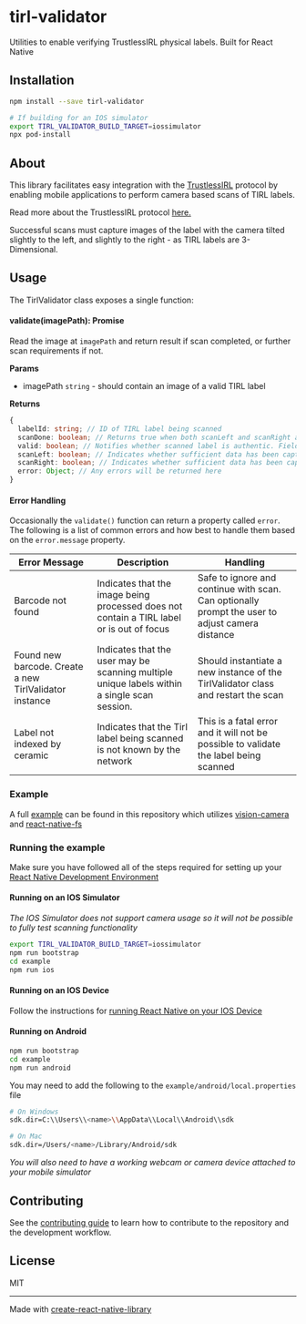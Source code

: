 # tirl-validator

Utilities to enable verifying TrustlessIRL physical labels. Built for React Native

## Installation

```sh
npm install --save tirl-validator

# If building for an IOS simulator
export TIRL_VALIDATOR_BUILD_TARGET=iossimulator
npx pod-install
```

## About

This library facilitates easy integration with the [TrustlessIRL](https://tirl.xyz) protocol by enabling mobile applications to perform camera based scans of TIRL labels.

Read more about the TrustlessIRL protocol [here.](https://docs.tirl.xyz)

Successful scans must capture images of the label with the camera tilted slightly to the left, and slightly to the right - as TIRL labels are 3-Dimensional.

## Usage

The TirlValidator class exposes a single function:

#### validate(imagePath): Promise<scanResult>

Read the image at `imagePath` and return result if scan completed, or further scan requirements if not.

**Params**

- imagePath `string` - should contain an image of a valid TIRL label

**Returns**

```ts
{
  labelId: string; // ID of TIRL label being scanned
  scanDone: boolean; // Returns true when both scanLeft and scanRight are true. Indicates scanning has completed.
  valid: boolean; // Notifies whether scanned label is authentic. Field is set only when scanDone === true
  scanLeft: boolean; // Indicates whether sufficient data has been captured with the camera tilted left.
  scanRight: boolean; // Indicates whether sufficient data has been captured with the camera tilted right.
  error: Object; // Any errors will be returned here
}
```

#### Error Handling

Occasionally the `validate()` function can return a property called `error`. The following is a list of common errors and how best to handle them based on the `error.message` property.

| Error Message                                          | Description                                                                                  | Handling                                                                                        |
| ------------------------------------------------------ | -------------------------------------------------------------------------------------------- | ----------------------------------------------------------------------------------------------- |
| Barcode not found                                      | Indicates that the image being processed does not contain a TIRL label or is out of focus    | Safe to ignore and continue with scan. Can optionally prompt the user to adjust camera distance |
| Found new barcode. Create a new TirlValidator instance | Indicates that the user may be scanning multiple unique labels within a single scan session. | Should instantiate a new instance of the TirlValidator class and restart the scan               |
| Label not indexed by ceramic                           | Indicates that the Tirl label being scanned is not known by the network                      | This is a fatal error and it will not be possible to validate the label being scanned           |

### Example

A full [example](https://github.com/ZKLadder/tirl-validator/blob/main/example/src/App.tsx) can be found in this repository which utilizes [vision-camera](https://github.com/mrousavy/react-native-vision-camera) and [react-native-fs](https://github.com/itinance/react-native-fs)

### Running the example

Make sure you have followed all of the steps required for setting up your [React Native Development Environment](https://reactnative.dev/docs/environment-setup)

#### Running on an IOS Simulator

_The IOS Simulator does not support camera usage so it will not be possible to fully test scanning functionality_

```sh
export TIRL_VALIDATOR_BUILD_TARGET=iossimulator
npm run bootstrap
cd example
npm run ios
```

#### Running on an IOS Device

Follow the instructions for [running React Native on your IOS Device](https://reactnative.dev/docs/running-on-device)

#### Running on Android

```sh
npm run bootstrap
cd example
npm run android
```

You may need to add the following to the `example/android/local.properties` file

```sh
# On Windows
sdk.dir=C:\\Users\\<name>\\AppData\\Local\\Android\\sdk

# On Mac
sdk.dir=/Users/<name>/Library/Android/sdk
```

_You will also need to have a working webcam or camera device attached to your mobile simulator_

## Contributing

See the [contributing guide](CONTRIBUTING.md) to learn how to contribute to the repository and the development workflow.

## License

MIT

---

Made with [create-react-native-library](https://github.com/callstack/react-native-builder-bob)
